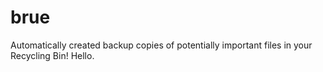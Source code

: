 # brue
Automatically created backup copies of potentially important files in your Recycling Bin!
Hello.
